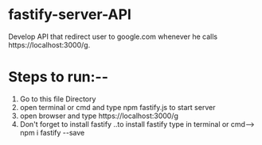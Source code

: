 # fastify-server-API
 Develop API that redirect user to google.com whenever he calls https://localhost:3000/g. 

# Steps to run:--
  1) Go to this file Directory
  2) open terminal or cmd and type npm fastify.js to start server 
  3) open browser and type https://localhost:3000/g                     
  4) Don't forget to install fastify ..to install fastify type in terminal or cmd-->  npm i fastify --save   
  
  
